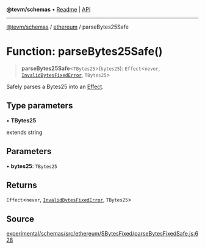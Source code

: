 **@tevm/schemas** • [Readme](../../README.md) \| [API](../../modules.md)

***

[@tevm/schemas](../../README.md) / [ethereum](../README.md) / parseBytes25Safe

# Function: parseBytes25Safe()

> **parseBytes25Safe**\<`TBytes25`\>(`bytes25`): `Effect`\<`never`, [`InvalidBytesFixedError`](../classes/InvalidBytesFixedError.md), `TBytes25`\>

Safely parses a Bytes25 into an [Effect](https://www.effect.website/docs/essentials/effect-type).

## Type parameters

• **TBytes25**

extends string

## Parameters

• **bytes25**: `TBytes25`

## Returns

`Effect`\<`never`, [`InvalidBytesFixedError`](../classes/InvalidBytesFixedError.md), `TBytes25`\>

## Source

[experimental/schemas/src/ethereum/SBytesFixed/parseBytesFixedSafe.js:628](https://github.com/evmts/tevm-monorepo/blob/main/experimental/schemas/src/ethereum/SBytesFixed/parseBytesFixedSafe.js#L628)
